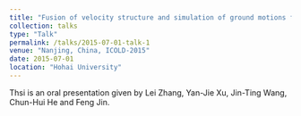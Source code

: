```yaml
---
title: "Fusion of velocity structure and simulation of ground motions for dam safety evaluation"
collection: talks
type: "Talk"
permalink: /talks/2015-07-01-talk-1
venue: "Nanjing, China, ICOLD-2015"
date: 2015-07-01
location: "Hohai University"
---
```


Thsi is an oral presentation given by Lei Zhang, Yan-Jie Xu, Jin-Ting Wang, Chun-Hui He and Feng Jin.